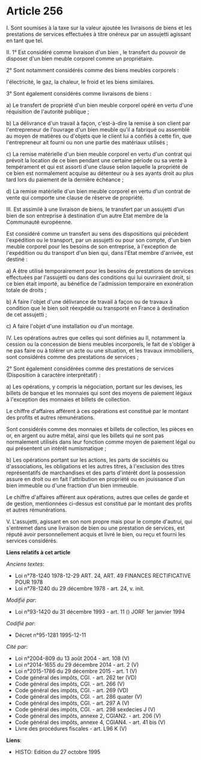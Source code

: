 # Article 256

I. Sont soumises à la taxe sur la valeur ajoutée les livraisons de biens et les prestations de services effectuées à titre
onéreux par un assujetti agissant en tant que tel.

II. 1° Est considéré comme livraison d'un bien , le transfert du pouvoir de disposer d'un bien meuble corporel comme un
propriétaire.

2° Sont notamment considérés comme des biens meubles corporels :

l'électricité, le gaz, la chaleur, le froid et les biens similaires.

3° Sont également considérés comme livraisons de biens :

a) Le transfert de propriété d'un bien meuble corporel opéré en vertu d'une réquisition de l'autorité publique ;

b) La délivrance d'un travail à façon, c'est-à-dire la remise à son client par l'entrepreneur de l'ouvrage d'un bien meuble
qu'il a fabriqué ou assemblé au moyen de matières ou d'objets que le client lui a confiés à cette fin, que l'entrepreneur ait
fourni ou non une partie des matériaux utilisés ;

c) La remise matérielle d'un bien meuble corporel en vertu d'un contrat qui prévoit la location de ce bien pendant une
certaine période ou sa vente à tempérament et qui est assorti d'une clause selon laquelle la propriété de ce bien est
normalement acquise au détenteur ou à ses ayants droit au plus tard lors du paiement de la dernière échéance ;

d) La remise matérielle d'un bien meuble corporel en vertu d'un contrat de vente qui comporte une clause de réserve de
propriété.

III. Est assimilé à une livraison de biens, le transfert par un assujetti d'un bien de son entreprise à destination d'un
autre Etat membre de la Communauté européenne.

Est considéré comme un transfert au sens des dispositions qui précèdent l'expédition ou le transport, par un assujetti ou
pour son compte, d'un bien meuble corporel pour les besoins de son entreprise, à l'exception de l'expédition ou du transport
d'un bien qui, dans l'Etat membre d'arrivée, est destiné :

a) A être utilisé temporairement pour les besoins de prestations de services effectuées par l'assujetti ou dans des
conditions qui lui ouvriraient droit, si ce bien était importé, au bénéfice de l'admission temporaire en exonération totale
de droits ;

b) A faire l'objet d'une délivrance de travail à façon ou de travaux à condition que le bien soit réexpédié ou transporté en
France à destination de cet assujetti ;

c) A faire l'objet d'une installation ou d'un montage.

IV. Les opérations autres que celles qui sont définies au II, notamment la cession ou la concession de biens meubles
incorporels, le fait de s'obliger à ne pas faire ou à tolérer un acte ou une situation, et les travaux immobiliers, sont
considérés comme des prestations de services ;

2° Sont également considérées comme des prestations de services (Disposition à caractère interprétatif) :

a) Les opérations, y compris la négociation, portant sur les devises, les billets de banque et les monnaies qui sont des
moyens de paiement légaux à l'exception des monnaies et billets de collection.

Le chiffre d'affaires afférent à ces opérations est constitué par le montant des profits et autres rémunérations.

Sont considérés comme des monnaies et billets de collection, les pièces en or, en argent ou autre métal, ainsi que les
billets qui ne sont pas normalement utilisés dans leur fonction comme moyen de paiement légal ou qui présentent un intérêt
numismatique ;

b) Les opérations portant sur les actions, les parts de sociétés ou d'associations, les obligations et les autres titres, à
l'exclusion des titres représentatifs de marchandises et des parts d'intérêt dont la possession assure en droit ou en fait
l'attribution en propriété ou en jouissance d'un bien immeuble ou d'une fraction d'un bien immeuble.

Le chiffre d'affaires afférent aux opérations, autres que celles de garde et de gestion, mentionnées ci-dessus est constitué
par le montant des profits et autres rémunérations.

V. L'assujetti, agissant en son nom propre mais pour le compte d'autrui, qui s'entremet dans une livraison de bien ou une
prestation de services, est réputé avoir personnellement acquis et livré le bien, ou reçu et fourni les services considérés.

**Liens relatifs à cet article**

_Anciens textes_:

  - Loi n°78-1240 1978-12-29 ART. 24, ART. 49 FINANCES RECTIFICATIVE POUR 1978
  - Loi n°78-1240 du 29 décembre 1978 - art. 24, v. init.

_Modifié par_:

  - Loi n°93-1420 du 31 décembre 1993 - art. 11 () JORF 1er janvier 1994

_Codifié par_:

  - Décret n°95-1281 1995-12-11

_Cité par_:

  - Loi n°2004-809 du 13 août 2004 - art. 108 (V)
  - Loi n°2014-1655 du 29 décembre 2014 - art. 2 (V)
  - Loi n°2015-1786 du 29 décembre 2015 - art. 1 (V)
  - Code général des impôts, CGI. - art. 262 ter (VD)
  - Code général des impôts, CGI. - art. 266 (V)
  - Code général des impôts, CGI. - art. 269 (VD)
  - Code général des impôts, CGI. - art. 286 quater (V)
  - Code général des impôts, CGI. - art. 297 A (V)
  - Code général des impôts, CGI. - art. 298 sexdecies J (V)
  - Code général des impôts, annexe 2, CGIAN2. - art. 206 (V)
  - Code général des impôts, annexe 4, CGIAN4. - art. 41 bis (V)
  - Livre des procédures fiscales - art. L96 K (V)

**Liens**:

  - HISTO: Edition du 27 octobre 1995
